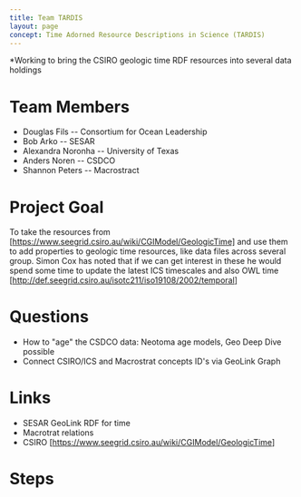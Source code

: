 ```yaml
---
title: Team TARDIS
layout: page
concept: Time Adorned Resource Descriptions in Science (TARDIS)
---
```


*Working to bring the CSIRO geologic time RDF resources into several data holdings


# Team Members

  * Douglas Fils  -- Consortium for Ocean Leadership
  * Bob Arko -- SESAR
  * Alexandra Noronha -- University of Texas  
  * Anders Noren -- CSDCO 
  * Shannon Peters -- Macrostract


# Project Goal

To take the resources from [https://www.seegrid.csiro.au/wiki/CGIModel/GeologicTime] 
and use them to add properties to geologic time resources, like data files across
several group.   Simon Cox has noted that if we can get interest in these he
would spend some time to update the latest ICS timescales and also 
OWL time [http://def.seegrid.csiro.au/isotc211/iso19108/2002/temporal]

# Questions

  * How to "age" the CSDCO data:  Neotoma age models, Geo Deep Dive possible
  * Connect CSIRO/ICS and Macrostrat concepts ID's via GeoLink Graph


# Links

  * SESAR GeoLink RDF for time
  * Macrotrat relations
  * CSIRO   [https://www.seegrid.csiro.au/wiki/CGIModel/GeologicTime] 

# Steps  
